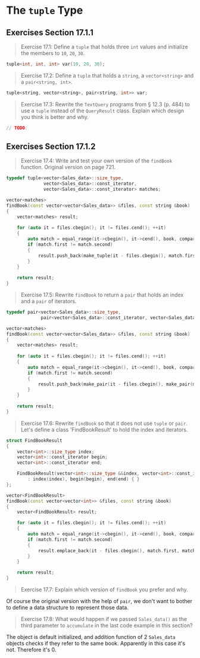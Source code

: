 The `tuple` Type
================

Exercises Section 17.1.1
------------------------
>Exercise 17.1: Define a `tuple` that holds three `int` values and initialize the members to `10`, `20`, `30`.
```cpp
tuple<int, int, int> var(10, 20, 30);
```

>Exercise 17.2: Define a `tuple` that holds a `string`, a `vector<string>` and a `pair<string, int>`.
```cpp
tuple<string, vector<string>, pair<string, int>> var;
```

>Exercise 17.3: Rewrite the `TextQuery` programs from § 12.3 (p. 484) to use a `tuple` instead of the `QueryResult` class. Explain which design you think is better and why.
```cpp
// TODO:
```

Exercises Section 17.1.2
------------------------
>Exercise 17.4: Write and test your own version of the `findBook` function.
Original version on page 721.
```cpp
typedef tuple<vector<Sales_data>::size_type,
              vector<Sales_data>::const_iterator,
              vector<Sales_data>::const_iterator> matches;

vector<matches>
findBook(const vector<vector<Sales_data>> &files, const string &book)
{
    vector<matches> result;
    
    for (auto it = files.cbegin(); it != files.cend(); ++it)
    {
        auto match = equal_range(it->cbegin(), it->cend(), book, compareIsbn);
        if (match.first != match.second)
        {
            result.push_back(make_tuple(it - files.cbegin(), match.first, match.second));
        }
    }
    
    return result;
}
```

>Exercise 17.5: Rewrite `findBook` to return a `pair` that holds an index and a `pair` of iterators.
```cpp
typedef pair<vector<Sales_data>::size_type,
             pair<vector<Sales_data>::const_iterator, vector<Sales_data>::const_iterator>> matches;

vector<matches>
findBook(const vector<vector<Sales_data>> &files, const string &book)
{
    vector<matches> result;
    
    for (auto it = files.cbegin(); it != files.cend(); ++it)
    {
        auto match = equal_range(it->cbegin(), it->cend(), book, compareIsbn);
        if (match.first != match.second)
        {
            result.push_back(make_pair(it - files.cbegin(), make_pair(match.first, match.second)));
        }
    }
    
    return result;
}
```

>Exercise 17.6: Rewrite `findBook` so that it does not use `tuple` or `pair`.
Let's define a class 'FindBookResult' to hold the index and iterators.
```cpp
struct FindBookResult
{
	vector<int>::size_type index;
	vector<int>::const_iterator begin;
	vector<int>::const_iterator end;

	FindBookResult(vector<int>::size_type &&index, vector<int>::const_iterator &begin, vector<int>::const_iterator &end)
		: index(index), begin(begin), end(end) { }
};

vector<FindBookResult>
findBook(const vector<vector<int>> &files, const string &book)
{
	vector<FindBookResult> result;

	for (auto it = files.cbegin(); it != files.cend(); ++it)
	{
		auto match = equal_range(it->cbegin(), it->cend(), book, compareIsbn);
		if (match.first != match.second)
		{
			result.emplace_back(it - files.cbegin(), match.first, match.second);
		}
	}

	return result;
}
```

>Exercise 17.7: Explain which version of `findBook` you prefer and why.

Of course the original version with the help of `pair`, we don't want to bother to define a data structure to represent those data.

>Exercise 17.8: What would happen if we passed `Sales_data()` as the third parameter to `accumulate` in the last code example in this section?

The object is default initialized, and addition function of 2 `Sales_data` objects checks if they refer to the same book. Apparently in this case it's not. Therefore it's 0.
